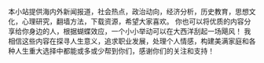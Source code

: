 本小站提供海内外新闻报道，社会热点，政治动向，经济分析，历史教育，思想文化，心理研究，翻墙方法，下载资源，希望大家喜欢。
你也可以将优质的内容分享给你身边的人，根据蝴蝶效应，一个小小举动可以在大西洋刮起一场飓风！
我相信这些内容在探寻人生意义，追求职业发展，处理个人情感，构建美满家庭和各种人生重大选择中都能或多或少帮到你们，感谢你们的关注和支持！
